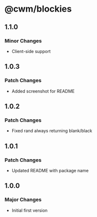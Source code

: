 # @cwm/blockies

## 1.1.0

### Minor Changes

- Client-side support

## 1.0.3

### Patch Changes

- Added screenshot for README

## 1.0.2

### Patch Changes

- Fixed rand always returning blank/black

## 1.0.1

### Patch Changes

- Updated README with package name

## 1.0.0

### Major Changes

- Initial first version
